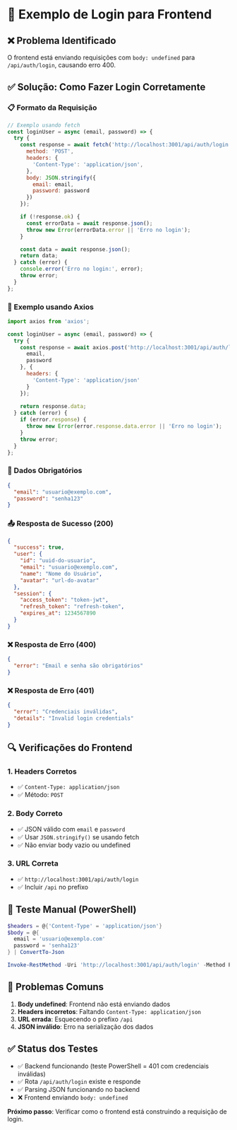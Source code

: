 # 🔐 Exemplo de Login para Frontend

## ❌ Problema Identificado
O frontend está enviando requisições com `body: undefined` para `/api/auth/login`, causando erro 400.

## ✅ Solução: Como Fazer Login Corretamente

### 📋 Formato da Requisição
```javascript
// Exemplo usando fetch
const loginUser = async (email, password) => {
  try {
    const response = await fetch('http://localhost:3001/api/auth/login', {
      method: 'POST',
      headers: {
        'Content-Type': 'application/json',
      },
      body: JSON.stringify({
        email: email,
        password: password
      })
    });

    if (!response.ok) {
      const errorData = await response.json();
      throw new Error(errorData.error || 'Erro no login');
    }

    const data = await response.json();
    return data;
  } catch (error) {
    console.error('Erro no login:', error);
    throw error;
  }
};
```

### 🔧 Exemplo usando Axios
```javascript
import axios from 'axios';

const loginUser = async (email, password) => {
  try {
    const response = await axios.post('http://localhost:3001/api/auth/login', {
      email,
      password
    }, {
      headers: {
        'Content-Type': 'application/json'
      }
    });
    
    return response.data;
  } catch (error) {
    if (error.response) {
      throw new Error(error.response.data.error || 'Erro no login');
    }
    throw error;
  }
};
```

### 📝 Dados Obrigatórios
```json
{
  "email": "usuario@exemplo.com",
  "password": "senha123"
}
```

### 📤 Resposta de Sucesso (200)
```json
{
  "success": true,
  "user": {
    "id": "uuid-do-usuario",
    "email": "usuario@exemplo.com",
    "name": "Nome do Usuário",
    "avatar": "url-do-avatar"
  },
  "session": {
    "access_token": "token-jwt",
    "refresh_token": "refresh-token",
    "expires_at": 1234567890
  }
}
```

### ❌ Resposta de Erro (400)
```json
{
  "error": "Email e senha são obrigatórios"
}
```

### ❌ Resposta de Erro (401)
```json
{
  "error": "Credenciais inválidas",
  "details": "Invalid login credentials"
}
```

## 🔍 Verificações do Frontend

### 1. Headers Corretos
- ✅ `Content-Type: application/json`
- ✅ Método: `POST`

### 2. Body Correto
- ✅ JSON válido com `email` e `password`
- ✅ Usar `JSON.stringify()` se usando fetch
- ✅ Não enviar body vazio ou undefined

### 3. URL Correta
- ✅ `http://localhost:3001/api/auth/login`
- ✅ Incluir `/api` no prefixo

## 🧪 Teste Manual (PowerShell)
```powershell
$headers = @{'Content-Type' = 'application/json'}
$body = @{
  email = 'usuario@exemplo.com'
  password = 'senha123'
} | ConvertTo-Json

Invoke-RestMethod -Uri 'http://localhost:3001/api/auth/login' -Method POST -Headers $headers -Body $body
```

## 🚨 Problemas Comuns

1. **Body undefined**: Frontend não está enviando dados
2. **Headers incorretos**: Faltando `Content-Type: application/json`
3. **URL errada**: Esquecendo o prefixo `/api`
4. **JSON inválido**: Erro na serialização dos dados

## ✅ Status dos Testes
- ✅ Backend funcionando (teste PowerShell = 401 com credenciais inválidas)
- ✅ Rota `/api/auth/login` existe e responde
- ✅ Parsing JSON funcionando no backend
- ❌ Frontend enviando `body: undefined`

**Próximo passo**: Verificar como o frontend está construindo a requisição de login.
